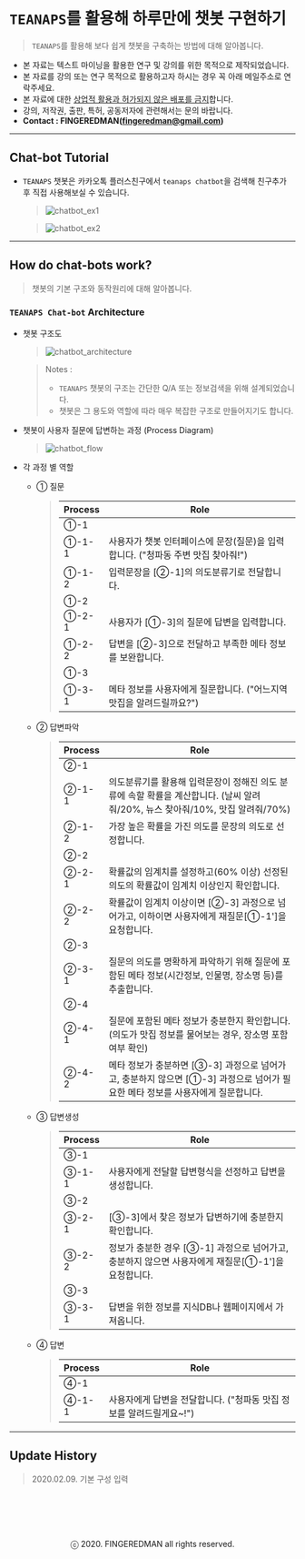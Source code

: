 # `TEANAPS`를 활용해 하루만에 챗봇 구현하기

> `TEANAPS`를 활용해 보다 쉽게 챗봇을 구축하는 방법에 대해 알아봅니다.

- 본 자료는 텍스트 마이닝을 활용한 연구 및 강의를 위한 목적으로 제작되었습니다.
- 본 자료를 강의 또는 연구 목적으로 활용하고자 하시는 경우 꼭 아래 메일주소로 연락주세요.
- 본 자료에 대한 <U>상업적 활용과 허가되지 않은 배포를 금지</U>합니다.
- 강의, 저작권, 출판, 특허, 공동저자에 관련해서는 문의 바랍니다.
- **Contact : FINGEREDMAN(fingeredman@gmail.com)**

---
## Chat-bot Tutorial

- `TEANAPS` 챗봇은 카카오톡 플러스친구에서 `teanaps chatbot`을 검색해 친구추가 후 직접 사용해보실 수 있습니다.

  > ![chatbot_ex1](../data/sample_image/chatbot_ex1.png)  

  > ![chatbot_ex2](../data/sample_image/chatbot_ex2.png)

---
## How do chat-bots work?

> 챗봇의 기본 구조와 동작원리에 대해 알아봅니다.  

### `TEANAPS Chat-bot` Architecture

- 챗봇 구조도

  > ![chatbot_architecture](../data/sample_image/chatbot_architecture.png)

  > Notes :  
  > - `TEANAPS` 챗봇의 구조는 간단한 Q/A 또는 정보검색을 위해 설계되었습니다.
  > - 챗봇은 그 용도와 역할에 따라 매우 복잡한 구조로 만들어지기도 합니다.

- 챗봇이 사용자 질문에 답변하는 과정 (Process Diagram)

  > ![chatbot_flow](../data/sample_image/chatbot_flow.png)

- 각 과정 별 역할

    - ① 질문

      > | Process   | Role                |
      > |-----------|---------------------|
      > | ①-1      |                     | 
      > | ①-1-1    | 사용자가 챗봇 인터페이스에 문장(질문)을 입력합니다. ("청파동 주변 맛집 찾아줘!")                  | 
      > | ①-1-2    | 입력문장을 [②-1]의 의도분류기로 전달합니다.   
      > | ①-2      |                                                                                 | 
      > | ①-2-1    | 사용자가 [①-3]의 질문에 답변을 입력합니다.                                              | 
      > | ①-2-2    | 답변을 [②-3]으로 전달하고 부족한 메타 정보를 보완합니다.                                    |
      > | ①-3      |                                                                                 | 
      > | ①-3-1    | 메타 정보를 사용자에게 질문합니다. ("어느지역 맛집을 알려드릴까요?")                            | 

    - ② 답변파악

      > | Process   | Role                |
      > |-----------|---------------------|
      > | ②-1      |                                                                                 | 
      > | ②-1-1    | 의도분류기를 활용해 입력문장이 정해진 의도 분류에 속할 확률을 계산합니다. (날씨 알려줘/20%, 뉴스 찾아줘/10%, 맛집 알려줘/70%)  | 
      > | ②-1-2    | 가장 높은 확률을 가진 의도를 문장의 의도로 선정합니다.   
      > | ②-2      |                                                                                 | 
      > | ②-2-1    | 확률값의 임계치를 설정하고(60% 이상) 선정된 의도의 확률값이 임계치 이상인지 확인합니다.              | 
      > | ②-2-2    | 확률값이 임계치 이상이면 [②-3] 과정으로 넘어가고, 이하이면 사용자에게 재질문[①-1']을 요청합니다.    |
      > | ②-3      |                                                                                 | 
      > | ②-3-1    | 질문의 의도를 명확하게 파악하기 위해 질문에 포함된 메타 정보(시간정보, 인물명, 장소명 등)를 추출합니다.  | 
      > | ②-4      |                                                                                 | 
      > | ②-4-1    | 질문에 포함된 메타 정보가 충분한지 확인합니다. (의도가 맛집 정보를 물어보는 경우, 장소명 포함여부 확인)  | 
      > | ②-4-2    | 메타 정보가 충분하면 [③-3] 과정으로 넘어가고, 충분하지 않으면 [①-3] 과정으로 넘어가 필요한 메타 정보를 사용자에게 질문합니다.  |

    - ③ 답변생성

      > | Process   | Role                |
      > |-----------|---------------------| 
      > | ③-1      |                                                                                 | 
      > | ③-1-1    | 사용자에게 전달할 답변형식을 선정하고 답변을 생성합니다.                                      | 
      > | ③-2      |                                                                                 | 
      > | ③-2-1    | [③-3]에서 찾은 정보가 답변하기에 충분한지 확인합니다.                                      | 
      > | ③-2-2    | 정보가 충분한 경우 [③-1] 과정으로 넘어가고, 충분하지 않으면 사용자에게 재질문[①-1']을 요청합니다.   |
      > | ③-3      |                                                                                 | 
      > | ③-3-1    | 답변을 위한 정보를 지식DB나 웹페이지에서 가져옵니다.                                        |

    - ④ 답변

      > | Process   | Role                |
      > |-----------|---------------------|  
      > | ④-1      |                                                                                 | 
      > | ④-1-1    | 사용자에게 답변을 전달합니다. ("청파동 맛집 정보를 알려드릴게요~!")                            |  

---
## Update History
> 2020.02.09. 기본 구성 입력   

<br><br>
---
<center>ⓒ 2020. FINGEREDMAN all rights reserved.</center>
